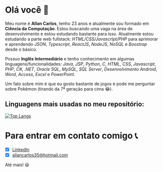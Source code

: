 # Olá você 👋

Meu nome é **Allan Carlos**, tenho 23 anos e atualmente sou formado em **Ciência da Computação**. Estou buscando uma vaga na área de desenvolvimento e estou estudando bastante para isso. Atualmente estou estudando a parte web fullstack: *HTML/CSS/Javascript/PHP* para aprimorar e aprendendo *JSON*, *Typescript*, *ReactJS*, *NodeJS*, *NoSQL* e *Boostrap* desde o básico.

Possuo **Inglês Intermediário** e tenho conhecimento em algumas linguagens/funcionalidades: *Java*, *JSP*, *Python*, *C*, *HTML*, *CSS*, *Javascript*, *PHP*, *C#*, *.NET*, *Oracle SQL*, *MySQL*, *SQL Server*, *Desenvolvimento Android*, *Word*, *Access*, *Excel* e *PowerPoint*. 

Um fato sobre mim é que eu gosto bastante de jogos e pode me perguntar sobre Pokémon (tirando da 7ª geração para cima 😂).

## Linguagens mais usadas no meu repositório:

[![Top Langs](https://github-readme-stats.vercel.app/api/top-langs/?username=allan542)](https://github.com/anuraghazra/github-readme-stats)

# Para entrar em contato comigo 📞
 - [x] [LinkedIn](https://www.linkedin.com/in/allan-silva-50961815a/)
 - [x] allancarlos35@hotmail.com
 
 Até mais! :smiley:
